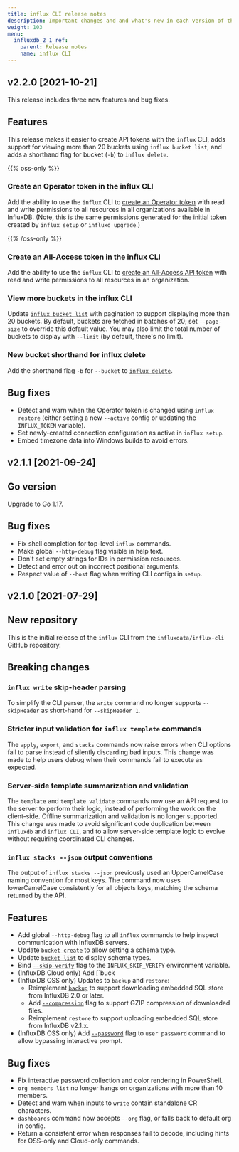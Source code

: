 ```yaml
---
title: influx CLI release notes
description: Important changes and and what's new in each version of the influx command line interface (CLI).
weight: 103
menu:
  influxdb_2_1_ref:
    parent: Release notes
    name: influx CLI 
---
```


## v2.2.0 [2021-10-21]

This release includes three new features and bug fixes.

## Features

This release makes it easier to create API tokens with the `influx` CLI, adds support for viewing more than 20 buckets using `influx bucket list`, and adds a shorthand flag for bucket (`-b`) to `influx delete`.

{{% oss-only %}}

### Create an Operator token in the influx CLI

Add the ability to use the `influx` CLI to [create an Operator token](/influxdb/v2.0/security/tokens/#operator-token) with read and write permissions to all resources in all organizations available in InfluxDB. (Note, this is the same permissions generated for the initial token created by `influx setup` or `influxd upgrade`.)

{{% /oss-only %}}

### Create an All-Access token in the influx CLI

Add the ability to use the `influx` CLI to [create an All-Access API token](/influxdb/cloud/security/tokens/create-token/#create-a-token-using-the-influx-cli) with read and write permissions to all resources in an organization.

### View more buckets in the influx CLI

Update [`influx bucket list`](/influxdb/cloud/reference/cli/influx/bucket/list/) with pagination to support displaying more than 20 buckets. By default, buckets are fetched in batches of 20; set `--page-size` to override this default value. You may also limit the total number of buckets to display with `--limit` (by default, there's no limit).

### New bucket shorthand for influx delete

Add the shorthand flag `-b` for `--bucket` to [`influx delete`](/influxdb/cloud/reference/cli/influx/delete/).

## Bug fixes

- Detect and warn when the Operator token is changed using `influx restore` (either setting a new `--active` config or updating the `INFLUX_TOKEN` variable).
- Set newly-created connection configuration as active in `influx setup`.
- Embed timezone data into Windows builds to avoid errors.

## v2.1.1 [2021-09-24]

## Go version 

Upgrade to Go 1.17.

## Bug fixes 

- Fix shell completion for top-level `influx` commands.
- Make global `--http-debug` flag visible in help text.
- Don't set empty strings for IDs in permission resources.
- Detect and error out on incorrect positional arguments.
- Respect value of `--host` flag when writing CLI configs in `setup`.

## v2.1.0 [2021-07-29]

## New repository

This is the initial release of the `influx` CLI from the `influxdata/influx-cli` GitHub repository.

## Breaking changes

### `influx write` skip-header parsing

To simplify the CLI parser, the `write` command no longer supports `--skipHeader`
as short-hand for `--skipHeader 1`.

### Stricter input validation for `influx template` commands

The `apply`, `export`, and `stacks` commands now raise errors when CLI options fail to parse instead of silently discarding bad inputs.
This change was made to help users debug when their commands fail to execute as expected.

### Server-side template summarization and validation

The `template` and `template validate` commands now use an API request to the server to perform their logic, instead of performing the work on the client-side.
Offline summarization and validation is no longer supported.
This change was made to avoid significant code duplication between `influxdb` and `influx CLI`, and to allow server-side template logic to evolve without requiring coordinated CLI changes.

### `influx stacks --json` output conventions

The output of `influx stacks --json` previously used an UpperCamelCase naming convention for most keys.
The command now uses lowerCamelCase consistently for all objects keys, matching the schema returned by the API.

## Features

- Add global `--http-debug` flag to all `influx` commands to help inspect communication with InfluxDB servers.
- Update [`bucket create`](/influxdb/cloud/reference/cli/influx/bucket/create/) to allow setting a schema type.
- Update [`bucket list`](/influxdb/cloud/reference/cli/influx/bucket/list/) to display schema types.
- Bind [`--skip-verify`](/influxdb/cloud/reference/cli/influx/org/members/add/#flags) flag to the `INFLUX_SKIP_VERIFY` environment variable.
- (InfluxDB Cloud only) Add [`buck
- (InfluxDB OSS only) Updates to `backup` and `restore`:
  - Reimplement [`backup`](/influxdb/cloud/reference/cli/influx/backup/) to support downloading embedded SQL store from InfluxDB 2.0 or later.
  - Add [`--compression`](/influxdb/v2.0/reference/cli/influx/backup/_index.md) flag to support GZIP compression of downloaded files.
  - Reimplement `restore` to support uploading embedded SQL store from InfluxDB v2.1.x.
- (InfluxDB OSS only) Add [`--password`](/influxdb/cloud/reference/cli/influx/user/password/) flag to `user password` command to allow bypassing interactive prompt.

## Bug fixes

- Fix interactive password collection and color rendering in PowerShell.
- `org members list` no longer hangs on organizations with more than 10 members.
- Detect and warn when inputs to `write` contain standalone CR characters.
- `dashboards` command now accepts `--org` flag, or falls back to default org in config.
- Return a consistent error when responses fail to decode, including hints for OSS-only and Cloud-only commands.

